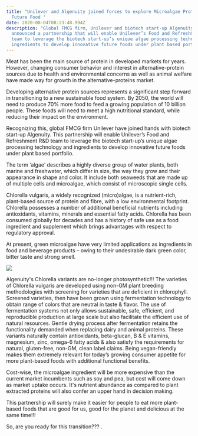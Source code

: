 ```yaml
---
title: "Unilever and Algenuity joined forces to explore Microalgae Protein as a
  Future Food "
date: 2020-08-04T08:23:48.994Z
description: "Global FMCG firm, Unilever and biotech start-up Algenuity have
  announced a partnership that will enable Unilever’s Food and Refreshment R&D
  team to leverage the biotech start-up’s unique algae processing technology and
  ingredients to develop innovative future foods under plant based portfolio. "
---
```

Meat has been the main source of protein in developed markets for years. However, changing consumer behavior and interest in alternative-protein sources due to health and environmental concerns as well as animal welfare have made way for growth in the alternative-proteins market.

Developing alternative protein sources represents a significant step forward in transitioning to a new sustainable food system. By 2050, the world will need to produce 70% more food to feed a growing population of 10 billion people. These foods will need to meet a high nutritional standard, while reducing their impact on the environment.

Recognizing this, global FMCG firm Unilever have joined hands with biotech start-up Algenuity. This partnership will enable Unilever’s Food and Refreshment R&D team to leverage the biotech start-up’s unique algae processing technology and ingredients to develop innovative future foods under plant based portfolio. 

The term ‘algae’ describes a highly diverse group of water plants, both marine and freshwater, which differ in size, the way they grow and their appearance in shape and color. It include both seaweeds that are made up of multiple cells and microalgae, which consist of microscopic single cells. 

Chlorella vulgaris, a widely recognized (micro)algae, is a nutrient-rich, plant-based source of protein and fibre, with a low environmental footprint. Chlorella possesses a number of additional beneficial nutrients including antioxidants, vitamins, minerals and essential fatty acids. Chlorella has been consumed globally for decades and has a history of safe use as a food ingredient and supplement which brings advantages with respect to regulatory approval. 

At present, green microalgae have very limited applications as ingredients in food and beverage products – owing to their undesirable dark green color, bitter taste and strong smell.

![](/img/343-19-chlorella_image_020519.jpg)

Algenuity's Chlorella variants are no-longer photosynthetic!!! The varieties of Chlorella vulgaris are developed using non-GM plant breeding methodologies with screening for varieties that are deficient in chlorophyll. Screened varieties, then have been grown using fermentation technology to obtain range of colors that are neutral in taste & flavor. The use of fermentation systems not only allows sustainable, safe, efficient, and reproducible production at large scale but also facilitate the efficient use of natural resources. Gentle drying process after fermentation retains the functionality demanded when replacing dairy and animal proteins. These variants naturally contain antioxidants, beta-glucan, B & E vitamins, magnesium, zinc, omega-6 fatty acids & also satisfy the requirements for natural, gluten-free, non-GM, clean label claims. Being vegan-friendly makes them extremely relevant for today’s growing consumer appetite for more plant-based foods with additional functional benefits. 

Cost-wise, the microalgae ingredient will be more expensive than the current market incumbents such as soy and pea, but cost will come down as market uptake occurs. It's nutrient abundance as compared to plant extracted proteins will also confer an upper hand in decision making.

This partnership will surely make it easier for people to eat more plant-based foods that are good for us, good for the planet and delicious at the same time!!!

So, are you ready for this transition??? .
